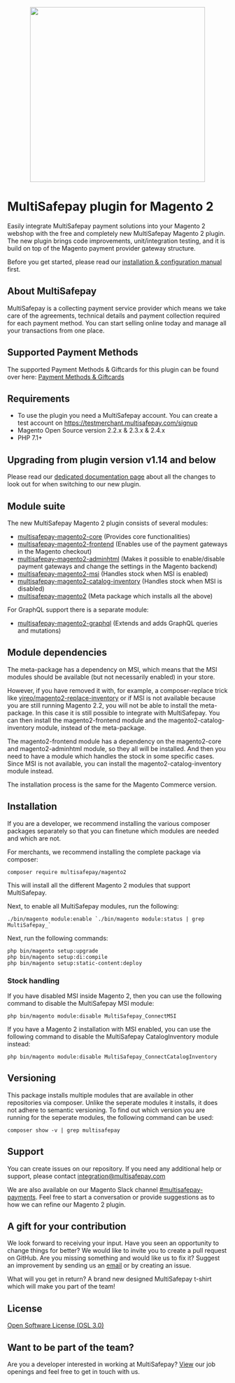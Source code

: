 <p align="center">
  <img src="https://www.multisafepay.com/img/multisafepaylogo.svg" width="400px" position="center">
</p>

# MultiSafepay plugin for Magento 2

Easily integrate MultiSafepay payment solutions into your Magento 2 webshop with the free and completely new MultiSafepay Magento 2 plugin.
The new plugin brings code improvements, unit/integration testing, and it is build on top of the Magento payment provider gateway structure.

Before you get started, please read our [installation & configuration manual](https://docs.multisafepay.com/integrations/plugins/magento2/) first.

## About MultiSafepay ##
MultiSafepay is a collecting payment service provider which means we take care of the agreements, technical details and payment collection required for each payment method. You can start selling online today and manage all your transactions from one place.

## Supported Payment Methods ##
The supported Payment Methods & Giftcards for this plugin can be found over here: [Payment Methods & Giftcards](https://docs.multisafepay.com/plugins/magento2/faq/#available-payment-methods-in-magento-2)

## Requirements
- To use the plugin you need a MultiSafepay account. You can create a test account on https://testmerchant.multisafepay.com/signup
- Magento Open Source version 2.2.x & 2.3.x & 2.4.x
- PHP 7.1+

## Upgrading from plugin version v1.14 and below
Please read our [dedicated documentation page](https://docs.multisafepay.com/integrations/ecommerce-integrations/magento2/faq/migrating-to-new-plugin/) about all the changes to look out for when switching to our new plugin.

## Module suite

The new MultiSafepay Magento 2 plugin consists of several modules:

* [multisafepay-magento2-core](https://github.com/MultiSafepay/magento2-core) (Provides core functionalities)
* [multisafepay-magento2-frontend](https://github.com/MultiSafepay/magento2-frontend) (Enables use of the payment gateways in the Magento checkout)
* [multisafepay-magento2-adminhtml](https://github.com/MultiSafepay/magento2-adminhtml) (Makes it possible to enable/disable payment gateways and change the settings in the Magento backend)
* [multisafepay-magento2-msi](https://github.com/MultiSafepay/magento2-msi) (Handles stock when MSI is enabled)
* [multisafepay-magento2-catalog-inventory](https://github.com/MultiSafepay/magento2-catalog-inventory) (Handles stock when MSI is disabled)
* [multisafepay-magento2](https://github.com/MultiSafepay/magento2) (Meta package which installs all the above)

For GraphQL support there is a separate module:
* [multisafepay-magento2-graphql](https://github.com/MultiSafepay/magento2-graphql) (Extends and adds GraphQL queries and mutations)

## Module dependencies
The meta-package has a dependency on MSI, which means that the MSI modules should be available (but not necessarily enabled) in your store. 

However, if you have removed it with, for example, a composer-replace trick like [yireo/magento2-replace-inventory](https://github.com/yireo/magento2-replace-inventory) or if MSI is not available because you are still running Magento 2.2, you will not be able to install the meta-package.
In this case it is still possible to integrate with MultiSafepay. 
You can then install the magento2-frontend module and the magento2-catalog-inventory module, instead of the meta-package.

The magento2-frontend module has a dependency on the magento2-core and magento2-adminhtml module, so they all will be installed.
And then you need to have a module which handles the stock in some specific cases. 
Since MSI is not available, you can install the magento2-catalog-inventory module instead.

The installation process is the same for the Magento Commerce version.

## Installation
If you are a developer, we recommend installing the various composer packages separately so that you can finetune which modules are needed and which are not.

For merchants, we recommend installing the complete package via composer:

```shell
composer require multisafepay/magento2
```

This will install all the different Magento 2 modules that support MultiSafepay.

Next, to enable all MultiSafepay modules, run the following:

    ./bin/magento module:enable `./bin/magento module:status | grep MultiSafepay_`
    
Next, run the following commands:
```shell
php bin/magento setup:upgrade
php bin/magento setup:di:compile
php bin/magento setup:static-content:deploy
```

### Stock handling

If you have disabled MSI inside Magento 2, then you can use the following command to disable the MultiSafepay MSI module:
```shell
php bin/magento module:disable MultiSafepay_ConnectMSI
```

If you have a Magento 2 installation with MSI enabled, you can use the following command to disable the MultiSafepay CatalogInventory module instead:
```shell
php bin/magento module:disable MultiSafepay_ConnectCatalogInventory
```

## Versioning
This package installs multiple modules that are available in other repositories via composer. 
Unlike the seperate modules it installs, it does not adhere to semantic versioning.
To find out which version you are running for the seperate modules, the following command can be used:
```shell
composer show -v | grep multisafepay
```

## Support
You can create issues on our repository. If you need any additional help or support, please contact <a href="mailto:integration@multisafepay.com">integration@multisafepay.com</a>

We are also available on our Magento Slack channel [#multisafepay-payments](https://magentocommeng.slack.com/messages/multisafepay-payments/). 
Feel free to start a conversation or provide suggestions as to how we can refine our Magento 2 plugin.

## A gift for your contribution
We look forward to receiving your input. Have you seen an opportunity to change things for better? We would like to invite you to create a pull request on GitHub.
Are you missing something and would like us to fix it? Suggest an improvement by sending us an [email](mailto:integration@multisafepay.com) or by creating an issue.

What will you get in return? A brand new designed MultiSafepay t-shirt which will make you part of the team!

## License
[Open Software License (OSL 3.0)](https://github.com/MultiSafepay/Magento2Msp/blob/master/LICENSE.md)

## Want to be part of the team?
Are you a developer interested in working at MultiSafepay? [View](https://www.multisafepay.com/careers/#jobopenings) our job openings and feel free to get in touch with us.
